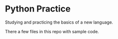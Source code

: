 # Python Practice
Studying and practicing the basics of a new language.

There a few files in this repo with sample code.

